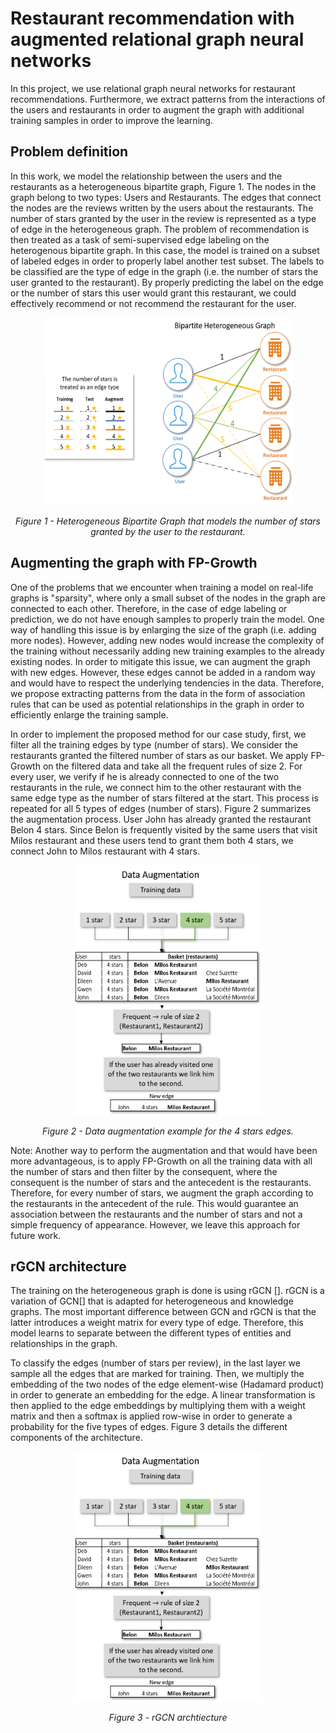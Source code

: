 # Restaurant recommendation with augmented relational graph neural networks

In this project, we use relational graph neural networks for restaurant recommendations. Furthermore, we extract patterns from the interactions of the users and restaurants in order to augment the graph with additional training samples in order to improve the learning.

## Problem definition
In this work, we model the relationship between the users and the restaurants as a heterogeneous bipartite graph, Figure 1. The nodes in the graph belong to two types: Users and Restaurants. The edges that connect the nodes are the reviews written by the users about the restaurants. The number of stars granted by the user in the review is represented as a type of edge in the heterogeneous graph. The problem of recommendation is then treated as a task of semi-supervised edge labeling on the heterogenous bipartite graph. In this case, the model is trained on a subset of labeled edges in order to properly label another test subset. The labels to be classified are the type of edge in the graph (i.e. the number of stars the user granted to the restaurant). By properly predicting the label on the edge or the number of stars this user would grant this restaurant, we could effectively recommend or not recommend the restaurant for the user.

<p align="center">
  <img width="400" height="300" src="https://github.com/MarounHaddad/Restaurant-recommendation-with-augmented-relational-graph-neural-networks/blob/main/images/bipartite%20heterogenous%20graph.png">
</p>
 <p align="center"><em>Figure 1 - Heterogeneous Bipartite Graph that models the number of stars granted by the user to the restaurant.</em></p>
 
## Augmenting the graph with FP-Growth
One of the problems that we encounter when training a model on real-life graphs is "sparsity", where only a small subset of the nodes in the graph are connected to each other. Therefore, in the case of edge labeling or prediction, we do not have enough samples to properly train the model. One way of handling this issue is by enlarging the size of the graph (i.e. adding more nodes). However, adding new nodes would increase the complexity of the training without necessarily adding new training examples to the already existing nodes. In order to mitigate this issue, we can augment the graph with new edges. However, these edges cannot be added in a random way and would have to respect the underlying tendencies in the data. Therefore, we propose extracting patterns from the data in the form of association rules that can be used as potential relationships in the graph in order to efficiently enlarge the training sample.  

In order to implement the proposed method for our case study, first, we filter all the training edges by type (number of stars). We consider the restaurants granted the filtered number of stars as our basket. We apply FP-Growth on the filtered data and take all the frequent rules of size 2. For every user, we verify if he is already connected to one of the two restaurants in the rule, we connect him to the other restaurant with the same edge type as the number of stars filtered at the start. This process is repeated for all 5 types of edges (number of stars). Figure 2 summarizes the augmentation process. User John has already granted the restaurant Belon 4 stars. Since Belon is frequently visited by the same users that visit Milos restaurant and these users tend to grant them both 4 stars, we connect John to Milos restaurant with 4 stars.

<p align="center">
  <img width="300" height="400" src="https://github.com/MarounHaddad/Restaurant-recommendation-with-augmented-relational-graph-neural-networks/blob/main/images/data%20augementation.png">
</p>
 <p align="center"><em>Figure 2 - Data augmentation example for the 4 stars edges.</em></p>
 
Note: Another way to perform the augmentation and that would have been more advantageous, is to apply FP-Growth on all the training data with all the number of stars and then filter by the consequent, where the consequent is the number of stars and the antecedent is the restaurants. Therefore, for every number of stars, we augment the graph according to the restaurants in the antecedent of the rule. This would guarantee an association between the restaurants and the number of stars and not a simple frequency of appearance. However, we leave this approach for future work.
 
## rGCN architecture
The training on the heterogeneous graph is done is using rGCN []. rGCN is a variation of GCN[] that is adapted for heterogeneous and knowledge graphs. The most important difference between GCN and rGCN is that the latter introduces a weight matrix for every type of edge. Therefore, this model learns to separate between the different types of entities and relationships in the graph.

To classify the edges (number of stars per review), in the last layer we sample all the edges that are marked for training. Then, we multiply the embedding of the two nodes of the edge element-wise (Hadamard product) in order to generate an embedding for the edge. A linear transformation is then applied to the edge embeddings by multiplying them with a weight matrix and then a softmax is applied row-wise in order to generate a probability for the five types of edges. Figure 3 details the different components of the architecture.

<p align="center">
  <img width="300" height="400" src="https://github.com/MarounHaddad/Restaurant-recommendation-with-augmented-relational-graph-neural-networks/blob/main/images/data%20augementation.png">
</p>
 <p align="center"><em>Figure 3 - rGCN archtiecture</em></p>

